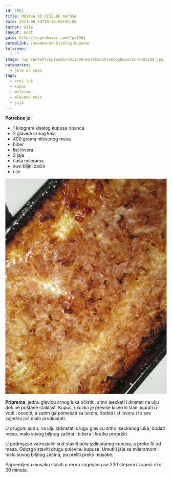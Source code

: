 ```yaml
---
id: 1061
title: MUSAKA OD KISELOG KUPUSA
date: 2011-06-14T10:48:09+00:00
author: mila
layout: post
guid: http://superkuvar.com/?p=1061
permalink: /musaka-od-kiselog-kupusa/
totvreme:
  - ""
image: /wp-content/uploads/2011/06/musakaodkiselogkupusa1-940x198.jpg
categories:
  - jela od mesa
tags:
  - crni luk
  - kupus
  - mileram
  - mleveno meso
  - jaja
---
```

**Potrebno je**:

  * 1 kilogram kiselog kupusa ribanca
  * 2 glavice crnog luka
  * 400 grama mlevenog mesa
  * biber
  * list lovora
  * 2 jaja
  * čaša milerama
  * suvi biljni začin
  * ulje

![musaka kupus](/wp-content/uploads/2011/06/musakaodkiselogkupusa1.jpg)

**Priprema**: jednu glavicu crnog luka očistiti, sitno iseckati i dinstati na ulju dok ne postane staklast. Kupus, ukoliko je previše kiseo ili slan, isprati u vodi i ocediti, a zatim ga pomešati sa lukom, dodati list lovora i to sve zajedno još malo prodinstati.

U drugom sudu, na ulju izdinstati drugu glavicu sitno iseckanog luka, dodati meso, malo suvog biljnog začina i bibera i kratko propržiti.

U podmazan vatrostalni sud staviti pola izdinstanog kupusa, a preko fil od mesa. Odozgo staviti drugu polovinu kupusa. Umutiti jaja sa mileramom i malo suvog biljnog začina, pa preliti preko musake.

Pripremljenu musaku staviti u rernu zagrejanu na 220 stepeni i zapeći oko 30 minuta.